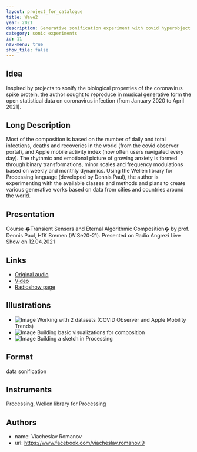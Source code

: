 ```yaml
---
layout: project_for_catalogue
title: Wave2
year: 2021
description: Generative sonification experiment with covid hyperobject and related statistical data
category: sonic experiments
id: 11
nav-menu: true
show_tile: false
---
```

## Idea

Inspired by projects to sonify the biological properties of the coronavirus spike protein, the author sought to reproduce in musical generative form the open statistical data on coronavirus infection (from January 2020 to April 2021).

## Long Description

Most of the composition is based on the number of daily and total infections, deaths and recoveries in the world (from the covid observer portal), and Apple mobile activity index (how often users navigated every day). The rhythmic and emotional picture of growing anxiety is formed through binary transformations, minor scales and frequency modulations based on weekly and monthly dynamics. Using the Wellen library for Processing language (developed by Dennis Paul), the author is experimenting with the available classes and methods and plans to create various generative works based on data from cities and countries around the world.

## Presentation

Course �Transient Sensors and Eternal Algorithmic Composition� by prof. Dennis Paul, HfK Bremen (WiSe20-21). Presented on Radio Angrezi Live Show on 12.04.2021

## Links

- [Original audio](https://soundcloud.com/lrmlhnvgvrma/waves-mastered-version?si=a1980aea3c8f47279cf2306a5e10d22d)
- [Video](https://vimeo.com/535248819)
- [Radioshow page](http://transient-sensors-and-the-eternal-algorithmic-composition.digitalmedia-bremen.de/radio-show/slavaromanov--waves2)

## Illustrations

- ![Image]('url') Working with 2 datasets (COVID Observer and Apple Mobility Trends)
- ![Image]('url') Building basic visualizations for composition
- ![Image]('url') Building a sketch in Processing

## Format

data sonification

## Instruments

Processing, Wellen library for Processing

## Authors

- name: Viacheslav Romanov
- url: https://www.facebook.com/viacheslav.romanov.9
